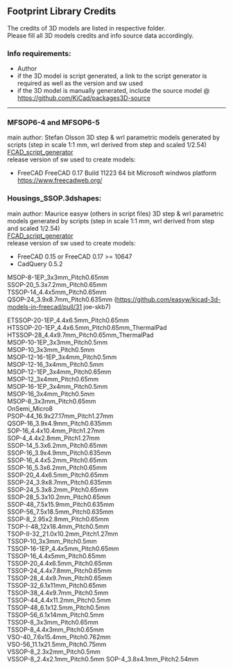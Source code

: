 ﻿## Footprint Library Credits

The credits of 3D models are listed in respective folder.  
Please fill all 3D models credits and info source data accordingly.  

### Info requirements:
- Author
- if the 3D model is script generated, a link to the script generator is required as well as the version and sw used
- if the 3D model is manually generated, include the source model @ https://github.com/KiCad/packages3D-source

<hr>  

### MFSOP6-4 and MFSOP6-5
main author: Stefan Olsson
3D step & wrl parametric models generated by scripts (step in scale 1:1 mm, wrl derived from step and scaled 1/2.54)  
[FCAD_script_generator](https://github.com/easyw/kicad-3d-models-in-freecad/tree/master/cadquery/FCAD_script_generator)  
release version of sw used to create models:  
- FreeCAD FreeCAD 0.17 Build 11223 64 bit Microsoft windwos platform https://www.freecadweb.org/


### Housings_SSOP.3dshapes:  
main author: Maurice easyw (others in script files) 
3D step & wrl parametric models generated by scripts (step in scale 1:1 mm, wrl derived from step and scaled 1/2.54)  
[FCAD_script_generator](https://github.com/easyw/kicad-3d-models-in-freecad/tree/master/cadquery/FCAD_script_generator)  
release version of sw used to create models:  
- FreeCAD 0.15 or FreeCAD 0.17 >= 10647  
- CadQuery 0.5.2  

MSOP-8-1EP_3x3mm_Pitch0.65mm  
SSOP-20_5.3x7.2mm_Pitch0.65mm  
TSSOP-14_4.4x5mm_Pitch0.65mm  
QSOP-24_3.9x8.7mm_Pitch0.635mm (https://github.com/easyw/kicad-3d-models-in-freecad/pull/31 joe-skb7)

ETSSOP-20-1EP_4.4x6.5mm_Pitch0.65mm  
HTSSOP-20-1EP_4.4x6.5mm_Pitch0.65mm_ThermalPad  
HTSSOP-28_4.4x9.7mm_Pitch0.65mm_ThermalPad  
MSOP-10-1EP_3x3mm_Pitch0.5mm  
MSOP-10_3x3mm_Pitch0.5mm  
MSOP-12-16-1EP_3x4mm_Pitch0.5mm  
MSOP-12-16_3x4mm_Pitch0.5mm  
MSOP-12-1EP_3x4mm_Pitch0.65mm  
MSOP-12_3x4mm_Pitch0.65mm  
MSOP-16-1EP_3x4mm_Pitch0.5mm  
MSOP-16_3x4mm_Pitch0.5mm  
MSOP-8_3x3mm_Pitch0.65mm  
OnSemi_Micro8  
PSOP-44_16.9x27.17mm_Pitch1.27mm  
QSOP-16_3.9x4.9mm_Pitch0.635mm  
SOP-16_4.4x10.4mm_Pitch1.27mm  
SOP-4_4.4x2.8mm_Pitch1.27mm  
SSOP-14_5.3x6.2mm_Pitch0.65mm  
SSOP-16_3.9x4.9mm_Pitch0.635mm  
SSOP-16_4.4x5.2mm_Pitch0.65mm  
SSOP-16_5.3x6.2mm_Pitch0.65mm  
SSOP-20_4.4x6.5mm_Pitch0.65mm  
SSOP-24_3.9x8.7mm_Pitch0.635mm  
SSOP-24_5.3x8.2mm_Pitch0.65mm  
SSOP-28_5.3x10.2mm_Pitch0.65mm  
SSOP-48_7.5x15.9mm_Pitch0.635mm  
SSOP-56_7.5x18.5mm_Pitch0.635mm  
SSOP-8_2.95x2.8mm_Pitch0.65mm  
TSOP-I-48_12x18.4mm_Pitch0.5mm  
TSOP-II-32_21.0x10.2mm_Pitch1.27mm  
TSSOP-10_3x3mm_Pitch0.5mm  
TSSOP-16-1EP_4.4x5mm_Pitch0.65mm  
TSSOP-16_4.4x5mm_Pitch0.65mm  
TSSOP-20_4.4x6.5mm_Pitch0.65mm  
TSSOP-24_4.4x7.8mm_Pitch0.65mm  
TSSOP-28_4.4x9.7mm_Pitch0.65mm  
TSSOP-32_6.1x11mm_Pitch0.65mm  
TSSOP-38_4.4x9.7mm_Pitch0.5mm  
TSSOP-44_4.4x11.2mm_Pitch0.5mm  
TSSOP-48_6.1x12.5mm_Pitch0.5mm  
TSSOP-56_6.1x14mm_Pitch0.5mm  
TSSOP-8_3x3mm_Pitch0.65mm  
TSSOP-8_4.4x3mm_Pitch0.65mm  
VSO-40_7.6x15.4mm_Pitch0.762mm  
VSO-56_11.1x21.5mm_Pitch0.75mm  
VSSOP-8_2.3x2mm_Pitch0.5mm  
VSSOP-8_2.4x2.1mm_Pitch0.5mm
SOP-4_3.8x4.1mm_Pitch2.54mm

